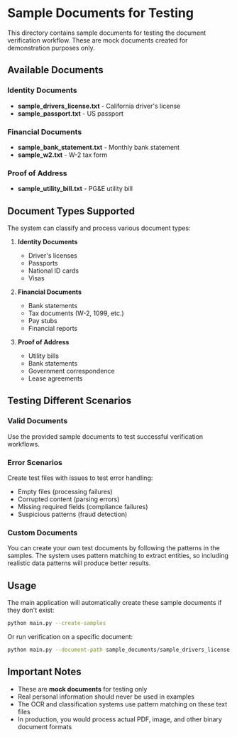 # Sample Documents for Testing

This directory contains sample documents for testing the document verification workflow. These are mock documents created for demonstration purposes only.

## Available Documents

### Identity Documents
- **sample_drivers_license.txt** - California driver's license
- **sample_passport.txt** - US passport

### Financial Documents  
- **sample_bank_statement.txt** - Monthly bank statement
- **sample_w2.txt** - W-2 tax form

### Proof of Address
- **sample_utility_bill.txt** - PG&E utility bill

## Document Types Supported

The system can classify and process various document types:

1. **Identity Documents**
   - Driver's licenses
   - Passports
   - National ID cards
   - Visas

2. **Financial Documents**
   - Bank statements
   - Tax documents (W-2, 1099, etc.)
   - Pay stubs
   - Financial reports

3. **Proof of Address**
   - Utility bills
   - Bank statements
   - Government correspondence
   - Lease agreements

## Testing Different Scenarios

### Valid Documents
Use the provided sample documents to test successful verification workflows.

### Error Scenarios
Create test files with issues to test error handling:
- Empty files (processing failures)
- Corrupted content (parsing errors)  
- Missing required fields (compliance failures)
- Suspicious patterns (fraud detection)

### Custom Documents
You can create your own test documents by following the patterns in the samples. The system uses pattern matching to extract entities, so including realistic data patterns will produce better results.

## Usage

The main application will automatically create these sample documents if they don't exist:

```bash
python main.py --create-samples
```

Or run verification on a specific document:

```bash
python main.py --document-path sample_documents/sample_drivers_license.txt
```

## Important Notes

- These are **mock documents** for testing only
- Real personal information should never be used in examples
- The OCR and classification systems use pattern matching on these text files
- In production, you would process actual PDF, image, and other binary document formats